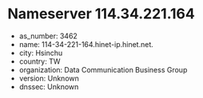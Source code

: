 # Nameserver 114.34.221.164

* as_number: 3462
* name: 114-34-221-164.hinet-ip.hinet.net.
* city: Hsinchu
* country: TW
* organization: Data Communication Business Group
* version: Unknown
* dnssec: Unknown
